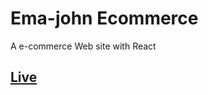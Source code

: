 # Ema-john Ecommerce

A e-commerce Web site with React

## [Live](https://ema-john-bhnibir.netlify.app/)
